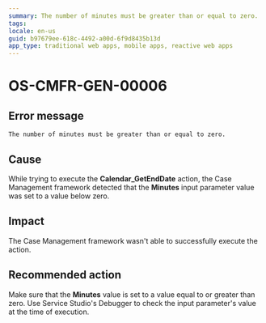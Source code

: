 ```yaml
---
summary: The number of minutes must be greater than or equal to zero.
tags:
locale: en-us
guid: b97679ee-618c-4492-a00d-6f9d8435b13d
app_type: traditional web apps, mobile apps, reactive web apps
---
```


# OS-CMFR-GEN-00006

## Error message

`The number of minutes must be greater than or equal to zero.`

## Cause

While trying to execute the **Calendar_GetEndDate** action, the Case Management framework detected that the **Minutes** input parameter value was set to a value below zero.

## Impact

The Case Management framework wasn't able to successfully execute the action.

## Recommended action

Make sure that the **Minutes** value is set to a value equal to or greater than zero. Use Service Studio's Debugger to check the input parameter's value at the time of execution.
